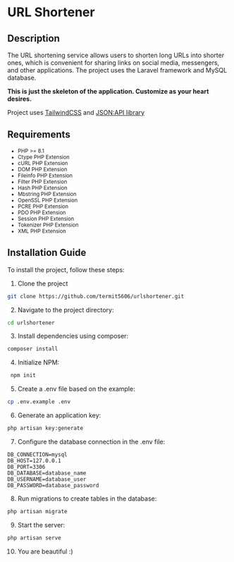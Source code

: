 # URL Shortener

## Description

The URL shortening service allows users to shorten long URLs into shorter ones, which is convenient for sharing links on social media, messengers, and other applications. The project uses the Laravel framework and MySQL database.

**This is just the skeleton of the application. Customize as your heart desires.**

Project uses [TailwindCSS](https://github.com/tailwindlabs/tailwindcss) and [JSON:API library](https://github.com/laravel-json-api/laravel/)

## Requirements

<ul>
    <sup>
        <li>PHP >= 8.1</li>
        <li>Ctype PHP Extension</li>
        <li>cURL PHP Extension</li>
        <li>DOM PHP Extension</li>
        <li>Fileinfo PHP Extension</li>
        <li>Filter PHP Extension</li>
        <li>Hash PHP Extension</li>
        <li>Mbstring PHP Extension</li>
        <li>OpenSSL PHP Extension</li>
        <li>PCRE PHP Extension</li>
        <li>PDO PHP Extension</li>
        <li>Session PHP Extension</li>
        <li>Tokenizer PHP Extension</li>
        <li>XML PHP Extension</li>
    </sup>
</ul>

## Installation Guide

To install the project, follow these steps:

1. Clone the project
```bash
git clone https://github.com/termit5606/urlshortener.git
```

2. Navigate to the project directory:

```bash
cd urlshortener
```

3. Install dependencies using composer:

```bash
composer install
```

4. Initialize NPM:
   
```bash
 npm init
```

5. Create a .env file based on the example:

```bash
cp .env.example .env
```

6. Generate an application key:

```bash
php artisan key:generate
```

7. Configure the database connection in the .env file:

```properties
DB_CONNECTION=mysql
DB_HOST=127.0.0.1
DB_PORT=3306
DB_DATABASE=database_name
DB_USERNAME=database_user
DB_PASSWORD=database_password
```

8. Run migrations to create tables in the database:

```bash
php artisan migrate
```

9. Start the server:
```bash
php artisan serve
```

10. You are beautiful :)